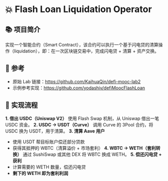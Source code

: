 # 💥 Flash Loan Liquidation Operator



## 📚 项目简介

实现一个智能合约（Smart Contract），该合约可以执行一个基于闪电贷的清算操作（liquidation），即：在一次区块链交易中，完成闪电贷 + 清算 + 资产交换。


## 🔗 参考

- 原始 Lab 链接：https://github.com/KaihuaQin/defi-mooc-lab2
- 示例参考实现：https://github.com/yodashiv/defiMoocFlashLoan


## 🔁 实现流程

**1. 借出 USDC（Uniswap V2）**
使用 Flash Swap 机制，从 Uniswap 借出一笔 USDC 资金。
**2. USDC → USDT（Curve）**
调用 Curve 的 3Pool 合约，将 USDC 换为 USDT，用于清算。
**3. 清算 Aave 用户**
- 使用 USDT 帮目标账户偿还部分贷款
- 获得其抵押的 WBTC（清算溢价 + 市场套利）
**4. WBTC → WETH（套利转换）**
通过 SushiSwap 或其他 DEX 将 WBTC 换成 WETH。
**5. 偿还闪电贷 + 获利**
- 计算需要的 WETH 数量，偿还闪电贷
- **剩下的 WETH 即为套利利润**